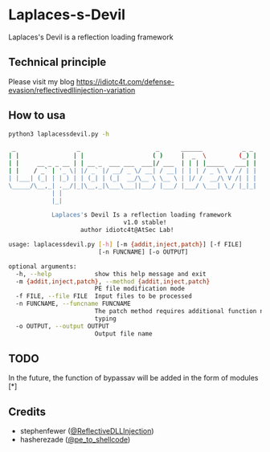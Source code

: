 # Laplaces-s-Devil
Laplaces's Devil is a reflection loading framework

## Technical principle
Please visit my blog
https://idiotc4t.com/defense-evasion/reflectivedllinjection-variation
## How to usa
```bash 
python3 laplacessdevil.py -h

 _                 _                     _      ______           _ _
| |               | |                   ( )     |  _  \         (_) |
| |     __ _ _ __ | | __ _  ___ ___  ___|/ ___  | | | |_____   ___| |
| |    / _` | '_ \| |/ _` |/ __/ _ \/ __| / __| | | | / _ \ \ / / | |
| |___| (_| | |_) | | (_| | (_|  __/\__ \ \__ \ | |/ /  __/\ V /| | |
\_____/\__,_| .__/|_|\__,_|\___\___||___/ |___/ |___/ \___| \_/ |_|_|
            | |
            |_|

            Laplaces's Devil Is a reflection loading framework
                                v1.0 stable!
                    author idiotc4t@AtSec Lab!

usage: laplacessdevil.py [-h] [-m {addit,inject,patch}] [-f FILE]
                         [-n FUNCNAME] [-o OUTPUT]

optional arguments:
  -h, --help            show this help message and exit
  -m {addit,inject,patch}, --method {addit,inject,patch}
                        PE file modification mode
  -f FILE, --file FILE  Input files to be processed
  -n FUNCNAME, --funcname FUNCNAME
                        The patch method requires additional function name
                        typing
  -o OUTPUT, --output OUTPUT
                        Output file name
```
## TODO
In the future, the function of bypassav will be added in the form of modules
[*]
## Credits
* stephenfewer ([@ReflectiveDLLInjection](https://github.com/stephenfewer/ReflectiveDLLInjection)) 
* hasherezade ([@pe_to_shellcode](https://github.com/hasherezade/pe_to_shellcode)) 
